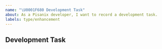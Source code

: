 ```yaml
---
name: "\U0001F680 Development Task"
about: As a Pisanix developer, I want to record a development task.
labels: type/enhancement
---
```


## Development Task
